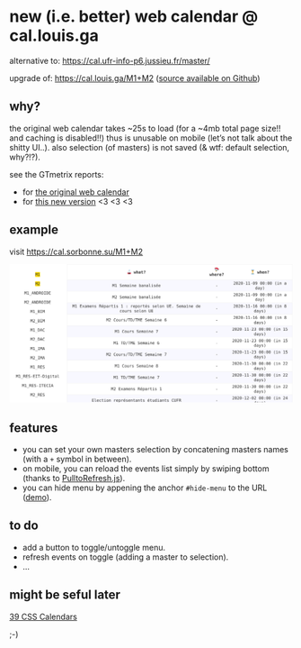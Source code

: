 # new (i.e. better) web calendar @ cal.louis.ga

alternative to: https://cal.ufr-info-p6.jussieu.fr/master/

upgrade of: https://cal.louis.ga/M1+M2 ([source available on Github](https://github.com/lgvld/cal))


## why?

the original web calendar takes ~25s to load (for a ~4mb total page size!! and caching is disabled!!) thus is unusable on mobile (let’s not talk about the shitty UI..).
also selection (of masters) is not saved (& wtf: default selection, why?!?).

see the GTmetrix reports:
- for [the original web calendar](https://github.com/lgvld/cal/blob/master/misc/GTmetrix-report-cal.ufr-info-p6.jussieu.fr-20200129T010855-wCBGfD5N.pdf)
- for [this new version](https://github.com/lgvld/cal.sorbonne.su/blob/master/misc/GTmetrix-report-cal.sorbonne.su-20201107T065255-i7xscPym.pdf) <3 <3 <3


## example

visit https://cal.sorbonne.su/M1+M2

![](misc/screenshot.png)


## features

- you can set your own masters selection by concatening masters names (with a `+` symbol in between).
- on mobile, you can reload the events list simply by swiping bottom (thanks to [PulltoRefresh.js](https://github.com/BoxFactura/pulltorefresh.js)).
- you can hide menu by appening the anchor `#hide-menu` to the URL ([demo](https://cal.sorbonne.su/M2_IMA#hide-menu)).


## to do

- add a button to toggle/untoggle menu.
- refresh events on toggle (adding a master to selection).
- ...


## might be seful later

[39 CSS Calendars](https://freefrontend.com/css-calendars/)


;-)


